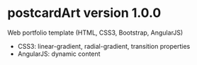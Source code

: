 # postcardArt version 1.0.0

Web portfolio template (HTML, CSS3, Bootstrap, AngularJS)
- CSS3: linear-gradient, radial-gradient, transition properties
- AngularJS: dynamic content
